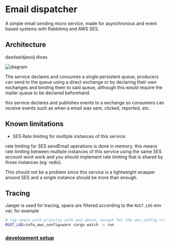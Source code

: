 # Email dispatcher

A simple email sending micro service, made for asynchronous and event based systems with Rabbitmq and AWS SES.

## Architecture

dasdsaidjasoij dioas

![diagram](./docs/imgs/diagram.png "diagram")

The service declares and consumes a single persistent queue, producers can send to the queue using a direct exchange or by declaring their own exchanges
and binding them to said queue, although this would require the mailer queue to be declared beforehand.

this service declares and publishes events to a exchange so consumers can receive events such as when a email was sent, clicked, reported, etc.

## Known limitations

- SES Rate limiting for multiple instances of this service:

rate limiting for SES sendEmail operations is done in memory, this means rate limiting between multiple instances
of this service using the same SES account wont work and you should implement rate limiting that is shared by those
instances (eg: redis).

This should not be a problem since this service is a lightweight wrapper around SES and a
single instance should be more than enough.

## Tracing

Jaeger is used for tracing, spans are filtered according to the `RUST_LOG` env var, for example

```bash
# log spans with priority info and above, except for the aws_config crate which will log warn and above
RUST_LOG=info,aws_config=warn cargo watch -x run
```

### [development setup](./docs/dev_setup.md)
